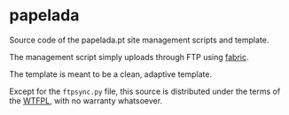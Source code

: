 papelada
========

Source code of the papelada.pt site management scripts and template.

The management script simply uploads through FTP using [fabric](http://fabfile.org).

The template is meant to be a clean, adaptive template.

Except for the `ftpsync.py` file, this source is distributed under the terms of the [WTFPL](http://www.wtfpl.net/about/), with no warranty whatsoever.
